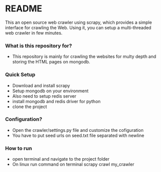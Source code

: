 # README #

This an open source web crawler using scrapy, which provides a simple interface for crawling the Web. Using it, you can setup a multi-threaded web crawler in few minutes.

### What is this repository for? ###
* This repository is mainly for crawling the websites for multy depth and storing the HTML pages on mongodb.

### Quick Setup ###
* Download and install scrapy
* Setup mongodb on your environment
* Also need to setup redis server
* install mongodb and redis driver for python
* clone the project

### Configuration? ###
* Open the crawler/settings.py file and customize the cofiguration
* You have to put seed urls on seed.txt file separated with newline

### How to run  ###
* open terminal and navigate to the project folder
* On linux run command on terminal scrapy crawl my_crawler
  
